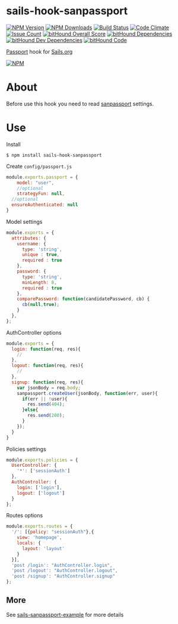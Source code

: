# sails-hook-sanpassport

  [![NPM Version][npm-image]][npm-url]
  [![NPM Downloads][downloads-image]][downloads-url]
  [![Build Status](https://travis-ci.org/sanjorgek/sails-hook-sanpassport.svg?branch=master)](https://travis-ci.org/sanjorgek/sails-hook-sanpassport)
  [![Code Climate](https://codeclimate.com/github/sanjorgek/sails-hook-sanpassport/badges/gpa.svg)](https://codeclimate.com/github/sanjorgek/sails-hook-sanpassport)
  [![Issue Count](https://codeclimate.com/github/sanjorgek/sails-hook-sanpassport/badges/issue_count.svg)](https://codeclimate.com/github/sanjorgek/sails-hook-sanpassport)
  [![bitHound Overall Score](https://www.bithound.io/github/sanjorgek/sails-hook-sanpassport/badges/score.svg)](https://www.bithound.io/github/sanjorgek/sails-hook-sanpassport)
  [![bitHound Dependencies](https://www.bithound.io/github/sanjorgek/sails-hook-sanpassport/badges/dependencies.svg)](https://www.bithound.io/github/sanjorgek/sails-hook-sanpassport/master/dependencies/npm)
  [![bitHound Dev Dependencies](https://www.bithound.io/github/sanjorgek/sails-hook-sanpassport/badges/devDependencies.svg)](https://www.bithound.io/github/sanjorgek/sails-hook-sanpassport/master/dependencies/npm)
  [![bitHound Code](https://www.bithound.io/github/sanjorgek/sails-hook-sanpassport/badges/code.svg)](https://www.bithound.io/github/sanjorgek/sails-hook-sanpassport)
  
[Passport](https://www.npmjs.com/package/passport) hook for [Sails.org](http://sailsjs.org/)

  [![NPM][downloads-chart]][chart-url]

# About
Before use this hook you need to read [sanpassport](https://www.npmjs.com/package/sanpassport) settings.

# Use
Install
	
	$ npm install sails-hook-sanpassport

Create `config/passport.js`

```js
module.exports.passport = {
	model: "user",
	//optional
	strategyFun: null,
  //optional
  ensureAuthenticated: null
}
```

Model settings

```js
module.exports = {
  attributes: {
    username: {
      type: 'string',
      unique : true,
      required : true
    },
    password: {
      type: 'string',
      minLength: 8,
      required : true
    },
    comparePassword: function(candidatePassword, cb) {
      cb(null,true);
    }
  },
};
```

AuthController options

```js
module.exports = {
  login: function(req, res){
    //
  },
  logout: function(req, res){
    //
  },
  signup: function(req, res){
    var jsonBody = req.body;
    sanpassport.createUser(jsonBody, function(err, user){
      if(err || !user){
        res.send(404);
      }else{
        res.send(200);
      }
    });
  }
}
```

Policies settings

```js
module.exports.policies = {
  UserController: {
    '*': ['sessionAuth']
  },
  AuthController: {
    login: ['login'],
    logout: ['logout']
  }
};
```

Routes options

```js
module.exports.routes = {
  '/': [{policy: "sessionAuth"},{
    view: 'homepage',
    locals: {
      layout: 'layout'
    }
  }],
  'post /login': "AuthController.login",
  'post /logout': "AuthController.logout",
  'post /signup': "AuthController.signup"
};
```

## More

See [sails-sanpassport-example](https://github.com/sanjorgek/sails-sanpassport-example) for more details

[npm-image]: https://img.shields.io/npm/v/sails-hook-sanpassport.svg
[npm-url]: https://npmjs.org/package/sails-hook-sanpassport
[downloads-image]: https://img.shields.io/npm/dm/sails-hook-sanpassport.svg
[downloads-url]: https://npmjs.org/package/sails-hook-sanpassport
[downloads-chart]: https://nodei.co/npm-dl/sails-hook-sanpassport.png?months=6&height=1
[chart-url]: https://nodei.co/npm/sails-hook-sanpassport/
